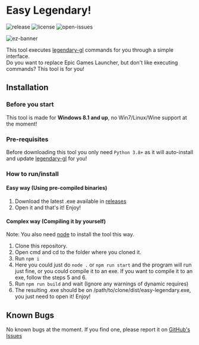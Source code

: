 # Easy Legendary!

![release](https://badgen.net/github/release/AngelCMHxD/easy-legendary) ![license](https://badgen.net/github/license/AngelCMHxD/easy-legendary) ![open-issues](https://badgen.net/github/open-issues/AngelCMHxD/easy-legendary)

![ez-banner](https://user-images.githubusercontent.com/57822483/174696719-12d636f9-24bc-467f-85f2-1f17d01869ca.png)

This tool executes [legendary-gl](https://github.com/derrod/legendary) commands for you through a simple interface.\
Do you want to replace Epic Games Launcher, but don't like executing commands? This tool is for you!

## Installation

### Before you start

This tool is made for **Windows 8.1 and up**, no Win7/Linux/Wine support at the moment!

### Pre-requisites

Before downloading this tool you only need `Python 3.8+` as it will auto-install and update [legendary-gl](https://github.com/derrod/legendary) for you!

### How to run/install

#### Easy way (Using pre-compiled binaries)

1. Download the latest .exe available in [releases](https://github.com/angelcmhxd/easy-legendary/releases/latest)
2. Open it and that's it! Enjoy!

#### Complex way (Compiling it by yourself)

Note: You also need [node](https://nodejs.org/) to install the tool this way.

1. Clone this repository.
2. Open cmd and cd to the folder where you cloned it.
3. Run `npm i`
4. Here you could just do `node .` or `npm run start` and the program will run just fine, or you could compile it to an exe. If you want to compile it to an exe, follow the steps 5 and 6.
5. Run `npm run build` and wait (Ignore any warnings of dynamic requires)
6. The resulting .exe should be on /path/to/clone/dist/easy-legendary.exe, you just need to open it! Enjoy!

## Known Bugs

No known bugs at the moment. If you find one, please report it on [GitHub's Issues](https://github.com/angelcmhxd/easy-legendary/issues)
